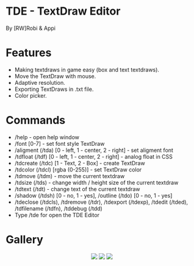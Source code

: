 # TDE - TextDraw Editor
By [RW]Robi & Appi

# Features

- Making textdraws in game easy (box and text textdraws).
- Move the TextDraw with mouse.
- Adaptive resolution.
- Exporting TextDraws in .txt file.
- Color picker.

# Commands

- /help - open help window
- /font [0-7] - set font style TextDraw
- /aligment (/tda) [0 - left, 1 - center, 2 - right] - set aligment font
- /tdfloat (/tdf) [0 - left, 1 - center, 2 - right] - analog float in CSS
- /tdcreate (/tdc) [1 - Text, 2 - Box] - create TextDraw
- /tdcolor (/tdcl) [rgba (0-255)] - set TextDraw color
- /tdmove (/tdm) - move the current textdraw
- /tdsize (/tds) - change width / height size of the current textdraw
- /tdtext (/tdt) - change text of the current textdraw
- /shadow (/tdsh) [0 - no, 1 - yes], /outline (/tdo) [0 - no, 1 - yes]
- /tdeclose (/tdcls), /tdremove (/tdr), /tdexport (/tdexp), /tdedit (/tded), /tdfilename (/tdfn), /tddebug (/tdd)
- Type /tde for open the TDE Editor

# Gallery

<p align="center">
  <img src="https://i.imgur.com/EccB6Jm.png"/>
  <img src="https://i.imgur.com/PRWuiAJ.gif"/>
  <img src="https://i.imgur.com/zOZrjDY.gif"/>
</p>
